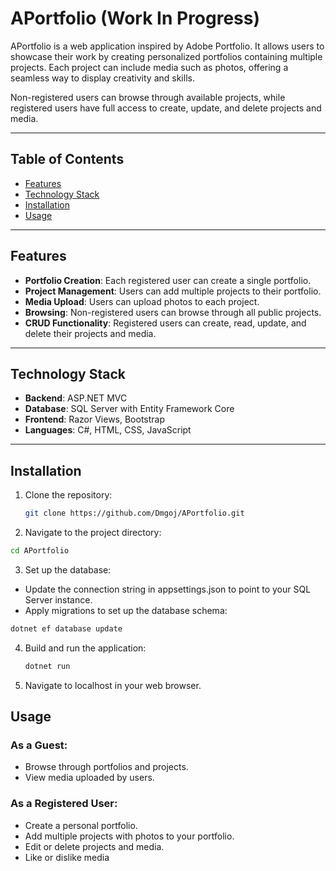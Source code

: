 # APortfolio (Work In Progress)

APortfolio is a web application inspired by Adobe Portfolio. It allows users to showcase their work by creating personalized portfolios containing multiple projects. Each project can include media such as photos, offering a seamless way to display creativity and skills.

Non-registered users can browse through available projects, while registered users have full access to create, update, and delete projects and media.

---

## Table of Contents
- [Features](#features)
- [Technology Stack](#technology-stack)
- [Installation](#installation)
- [Usage](#usage)


---

## Features
- **Portfolio Creation**: Each registered user can create a single portfolio.
- **Project Management**: Users can add multiple projects to their portfolio.
- **Media Upload**: Users can upload photos to each project.
- **Browsing**: Non-registered users can browse through all public projects.
- **CRUD Functionality**: Registered users can create, read, update, and delete their projects and media.

---

## Technology Stack
- **Backend**: ASP.NET MVC
- **Database**: SQL Server with Entity Framework Core
- **Frontend**: Razor Views, Bootstrap
- **Languages**: C#, HTML, CSS, JavaScript

---

## Installation

1. Clone the repository:
   ```bash
   git clone https://github.com/Dmgoj/APortfolio.git
   ```
2. Navigate to the project directory:
  ```bash
  cd APortfolio
  ```
3. Set up the database:
  - Update the connection string in appsettings.json to point to your SQL Server instance.
  - Apply migrations to set up the database schema:
  ```bash
  dotnet ef database update
  ```
4. Build and run the application:
   ```bash
   dotnet run
   ```
5. Navigate to localhost in your web browser.
   
## Usage

### As a Guest:
- Browse through portfolios and projects.
- View media uploaded by users.

### As a Registered User:
- Create a personal portfolio.
- Add multiple projects with photos to your portfolio.
- Edit or delete projects and media.
- Like or dislike media
